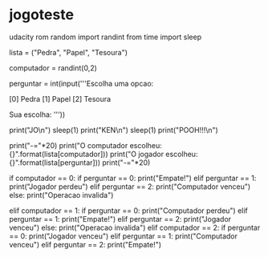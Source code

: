 # jogoteste
udacity
rom random import randint
from time import sleep

lista = ("Pedra", "Papel", "Tesoura")

computador = randint(0,2)

perguntar = int(input('''Escolha uma opcao: 

[0] Pedra
[1] Papel
[2] Tesoura
 
Sua escolha: '''))

print("JO\n")
sleep(1)
print("KEN\n")
sleep(1)
print("POOH!!!\n")

print("-="*20)
print("O computador escolheu: {}".format(lista[computador]))
print("O jogador escolheu: {}".format(lista[perguntar]))
print("-="*20)

if computador == 0:
    if perguntar == 0:
        print("Empate!")
    elif perguntar == 1:
        print("Jogador perdeu")
    elif perguntar == 2:
        print("Computador venceu")
    else:
        print("Operacao invalida")

elif computador == 1:
    if perguntar == 0:
        print("Computador perdeu")
    elif perguntar == 1:
        print("Empate!")
    elif perguntar == 2:
        print("Jogador venceu")
    else:
        print("Operacao invalida")
elif computador == 2:
    if perguntar == 0:
        print("Jogador venceu")
    elif perguntar == 1:
        print("Computador venceu")
    elif perguntar == 2:
        print("Empate!")
